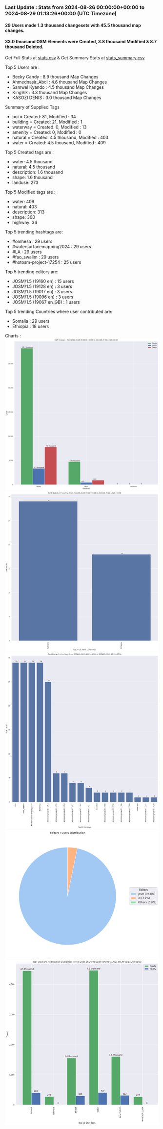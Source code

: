### Last Update : Stats from 2024-08-26 00:00:00+00:00 to 2024-08-29 01:13:26+00:00 (UTC Timezone)

#### 29 Users made 1.3 thousand changesets with 45.5 thousand map changes.
#### 33.0 thousand OSM Elements were Created, 3.8 thousand Modified & 8.7 thousand Deleted.
Get Full Stats at [stats.csv](/stats/watersurfacemapping/Daily/stats.csv)
 & Get Summary Stats at [stats_summary.csv](/stats/watersurfacemapping/Daily/stats_summary.csv)

Top 5 Users are : 
- Becky Candy : 8.9 thousand Map Changes
- Ahmednasir_Abdi : 4.6 thousand Map Changes
- Samwel Kyando : 4.5 thousand Map Changes
- KingVik : 3.3 thousand Map Changes
- KASOZI DENIS : 3.0 thousand Map Changes

Summary of Supplied Tags
- poi = Created: 81, Modified : 34
- building = Created: 21, Modified : 1
- waterway = Created: 0, Modified : 13
- amenity = Created: 0, Modified : 0
- natural = Created: 4.5 thousand, Modified : 403
- water = Created: 4.5 thousand, Modified : 409


Top 5 Created tags are :
- water: 4.5 thousand
- natural: 4.5 thousand
- description: 1.6 thousand
- shape: 1.6 thousand
- landuse: 273


Top 5 Modified tags are :
- water: 409
- natural: 403
- description: 313
- shape: 300
- highway: 34


Top 5 trending hashtags are:
- #omhesa : 29 users
- #watersurfacemapping2024 : 29 users
- #LA : 29 users
- #fao_swalim : 29 users
- #hotosm-project-17254 : 25 users


Top 5 trending editors are:
- JOSM/1.5 (19160 en) : 15 users
- JOSM/1.5 (19128 en) : 3 users
- JOSM/1.5 (19017 en) : 3 users
- JOSM/1.5 (19096 en) : 3 users
- JOSM/1.5 (19067 en_GB) : 1 users


Top 5 trending Countries where user contributed are:
- Somalia : 29 users
- Ethiopia : 18 users


 Charts : 
![Alt text](./stats_osm_changes.png) 
![Alt text](./stats_users_per_country.png) 
![Alt text](./stats_users_per_hashtag.png) 
![Alt text](./stats_editors_pie_chart.png) 
![Alt text](./stats_tags.png) 
